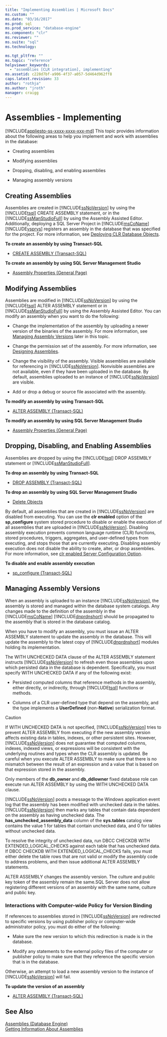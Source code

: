```yaml
---
title: "Implementing Assemblies | Microsoft Docs"
ms.custom: ""
ms.date: "03/16/2017"
ms.prod: sql
ms.prod_service: "database-engine"
ms.component: "clr"
ms.reviewer: ""
ms.suite: "sql"
ms.technology: 

ms.tgt_pltfrm: ""
ms.topic: "reference"
helpviewer_keywords: 
  - "assemblies [CLR integration], implementing"
ms.assetid: c228d7bf-a906-4f37-a057-5d464d962ff8
caps.latest.revision: 33
author: "rothja"
ms.author: "jroth"
manager: craigg
---
```

# Assemblies - Implementing
[!INCLUDE[appliesto-ss-xxxx-xxxx-xxx-md](../../includes/appliesto-ss-xxxx-xxxx-xxx-md.md)]
  This topic provides information about the following areas to help you implement and work with assemblies in the database:  
  
-   Creating assemblies  
  
-   Modifying assemblies  
  
-   Dropping, disabling, and enabling assemblies  
  
-   Managing assembly versions  
  
## Creating Assemblies  
 Assemblies are created in [!INCLUDE[ssNoVersion](../../includes/ssnoversion-md.md)] by using the [!INCLUDE[tsql](../../includes/tsql-md.md)] CREATE ASSEMBLY statement, or in the [!INCLUDE[ssManStudioFull](../../includes/ssmanstudiofull-md.md)] by using the Assembly Assisted Editor. Additionally, deploying a SQL Server Project in [!INCLUDE[msCoName](../../includes/msconame-md.md)] [!INCLUDE[vsprvs](../../includes/vsprvs-md.md)] registers an assembly in the database that was specified for the project. For more information, see [Deploying CLR Database Objects](../../relational-databases/clr-integration/deploying-clr-database-objects.md).  
  
 **To create an assembly by using Transact-SQL**  
  
-   [CREATE ASSEMBLY &#40;Transact-SQL&#41;](../../t-sql/statements/create-assembly-transact-sql.md)  
  
 **To create an assembly by using SQL Server Management Studio**  
  
-   [Assembly Properties &#40;General Page&#41;](../../relational-databases/clr-integration/assemblies-properties.md)  
  
## Modifying Assemblies  
 Assemblies are modified in [!INCLUDE[ssNoVersion](../../includes/ssnoversion-md.md)] by using the [!INCLUDE[tsql](../../includes/tsql-md.md)] ALTER ASSEMBLY statement or in [!INCLUDE[ssManStudioFull](../../includes/ssmanstudiofull-md.md)] by using the Assembly Assisted Editor. You can modify an assembly when you want to do the following:  
  
-   Change the implementation of the assembly by uploading a newer version of the binaries of the assembly. For more information, see [Managing Assembly Versions](#_managing) later in this topic.  
  
-   Change the permission set of the assembly. For more information, see [Designing Assemblies](../../relational-databases/clr-integration/assemblies-designing.md).  
  
-   Change the visibility of the assembly. Visible assemblies are available for referencing in [!INCLUDE[ssNoVersion](../../includes/ssnoversion-md.md)]. Nonvisible assemblies are not available, even if they have been uploaded in the database. By default, assemblies uploaded to an instance of [!INCLUDE[ssNoVersion](../../includes/ssnoversion-md.md)] are visible.  
  
-   Add or drop a debug or source file associated with the assembly.  
  
 **To modify an assembly by using Transact-SQL**  
  
-   [ALTER ASSEMBLY &#40;Transact-SQL&#41;](../../t-sql/statements/alter-assembly-transact-sql.md)  
  
 **To modify an assembly by using SQL Server Management Studio**  
  
-   [Assembly Properties &#40;General Page&#41;](../../relational-databases/clr-integration/assemblies-properties.md)  
  
## Dropping, Disabling, and Enabling Assemblies  
 Assemblies are dropped by using the [!INCLUDE[tsql](../../includes/tsql-md.md)] DROP ASSEMBLY statement or [!INCLUDE[ssManStudioFull](../../includes/ssmanstudiofull-md.md)].  
  
 **To drop an assembly by using Transact-SQL**  
  
-   [DROP ASSEMBLY &#40;Transact-SQL&#41;](../../t-sql/statements/drop-assembly-transact-sql.md)  
  
 **To drop an assembly by using SQL Server Management Studio**  
  
-   [Delete Objects](http://msdn.microsoft.com/library/49541441-179c-40d3-ba0c-01bcae545984)  
  
 By default, all assemblies that are created in [!INCLUDE[ssNoVersion](../../includes/ssnoversion-md.md)] are disabled from executing. You can use the **clr enabled** option of the **sp_configure** system stored procedure to disable or enable the execution of all assemblies that are uploaded in [!INCLUDE[ssNoVersion](../../includes/ssnoversion-md.md)]. Disabling assembly execution prevents common language runtime (CLR) functions, stored procedures, triggers, aggregates, and user-defined types from executing, and stops those that are currently executing. Disabling assembly execution does not disable the ability to create, alter, or drop assemblies. For more information, see [clr enabled Server Configuration Option](../../database-engine/configure-windows/clr-enabled-server-configuration-option.md).  
  
 **To disable and enable assembly execution**  
  
-   [sp_configure &#40;Transact-SQL&#41;](../../relational-databases/system-stored-procedures/sp-configure-transact-sql.md)  
  
##  <a name="_managing"></a> Managing Assembly Versions  
 When an assembly is uploaded to an instance [!INCLUDE[ssNoVersion](../../includes/ssnoversion-md.md)], the assembly is stored and managed within the database system catalogs. Any changes made to the definition of the assembly in the [!INCLUDE[msCoName](../../includes/msconame-md.md)] [!INCLUDE[dnprdnshort](../../includes/dnprdnshort-md.md)] should be propagated to the assembly that is stored in the database catalog.  
  
 When you have to modify an assembly, you must issue an ALTER ASSEMBLY statement to update the assembly in the database. This will update the assembly to the latest copy of [!INCLUDE[dnprdnshort](../../includes/dnprdnshort-md.md)] modules holding its implementation.  
  
 The WITH UNCHECKED DATA clause of the ALTER ASSEMBLY statement instructs [!INCLUDE[ssNoVersion](../../includes/ssnoversion-md.md)] to refresh even those assemblies upon which persisted data in the database is dependent. Specifically, you must specify WITH UNCHECKED DATA if any of the following exist:  
  
-   Persisted computed columns that reference methods in the assembly, either directly, or indirectly, through [!INCLUDE[tsql](../../includes/tsql-md.md)] functions or methods.  
  
-   Columns of a CLR user-defined type that depend on the assembly, and the type implements a **UserDefined** (non-**Native**) serialization format.  
  
> [!CAUTION]  
>  If WITH UNCHECKED DATA is not specified, [!INCLUDE[ssNoVersion](../../includes/ssnoversion-md.md)] tries to prevent ALTER ASSEMBLY from executing if the new assembly version affects existing data in tables, indexes, or other persistent sites. However, [!INCLUDE[ssNoVersion](../../includes/ssnoversion-md.md)] does not guarantee that computed columns, indexes, indexed views, or expressions will be consistent with the underlying routines and types when the CLR assembly is updated. Be careful when you execute ALTER ASSEMBLY to make sure that there is no mismatch between the result of an expression and a value that is based on that expression stored in the assembly.  
  
 Only members of the **db_owner** and **db_ddlowner** fixed database role can execute run ALTER ASSEMBLY by using the WITH UNCHECKED DATA clause.  
  
 [!INCLUDE[ssNoVersion](../../includes/ssnoversion-md.md)] posts a message to the Windows application event log that the assembly has been modified with unchecked data in the tables. [!INCLUDE[ssNoVersion](../../includes/ssnoversion-md.md)] then marks any tables that contain data dependent on the assembly as having unchecked data. The **has_unchecked_assembly_data** column of the **sys.tables** catalog view contains the value 1 for tables that contain unchecked data, and 0 for tables without unchecked data.  
  
 To resolve the integrity of unchecked data, run DBCC CHECKDB WITH EXTENDED_LOGICAL_CHECKS against each table that has unchecked data. If DBCC CHECKDB WITH EXTENDED_LOGICAL_CHECKS fails, you must either delete the table rows that are not valid or modify the assembly code to address problems, and then issue additional ALTER ASSEMBLY statements.  
  
 ALTER ASSEMBLY changes the assembly version. The culture and public key token of the assembly remain the same.SQL Server does not allow registering different versions of an assembly with the same name, culture and public key.  
  
### Interactions with Computer-wide Policy for Version Binding  
 If references to assemblies stored in [!INCLUDE[ssNoVersion](../../includes/ssnoversion-md.md)] are redirected to specific versions by using publisher policy or computer-wide administrator policy, you must do either of the following:  
  
-   Make sure the new version to which this redirection is made is in the database.  
  
-   Modify any statements to the external policy files of the computer or publisher policy to make sure that they reference the specific version that is in the database.  
  
 Otherwise, an attempt to load a new assembly version to the instance of [!INCLUDE[ssNoVersion](../../includes/ssnoversion-md.md)] will fail.  
  
 **To update the version of an assembly**  
  
-   [ALTER ASSEMBLY &#40;Transact-SQL&#41;](../../t-sql/statements/alter-assembly-transact-sql.md)  
  
## See Also  
 [Assemblies &#40;Database Engine&#41;](../../relational-databases/clr-integration/assemblies-database-engine.md)   
 [Getting Information About Assemblies](../../relational-databases/clr-integration/assemblies-getting-information.md)  
  
  
